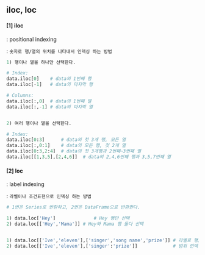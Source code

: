 ## iloc, loc



#### **[1] iloc** 

: positional indexing

: `숫자로 행/열의 위치를 나타내서 인덱싱 하는 방법 `

```python
1) 행이나 열을 하나만 선택한다.

# Index:
data.iloc[0]	# data의 1번째 행
data.iloc[-1]	# data의 마지막 행

# Columns:
data.iloc[:,0]	# data의 1번째 열
data.iloc[:,-1]	# data의 마지막 열


2) 여러 행이나 열을 선택한다.

# Index:
data.iloc[0:3]		# data의 첫 3개 행, 모든 열
data.iloc[:,0:1]	# data의 모든 행, 첫 2개 열
data.iloc[0:3,2:4]	# data의 첫 3개행과 2번째~3번째 열 
data.iloc[[1,3,5],[2,4,6]]	# data의 2,4,6번째 행과 3,5,7번째 열
```





#### **[2] loc**

 : label indexing

: `라벨이나 조건표현으로 인덱싱 하는 방법`

```python
# 1번은 Series로 반환하고, 2번은 DataFrame으로 반환한다.

1) data.loc['Hey']				# Hey 행만 선택
2) data.loc[['Hey','Mama']]	# Hey와 Mama 행 둘다 선택


1) data.loc[['Ive','eleven'],['singer','song name','prize']] # 라벨로 행/열을 선택
2) data.loc[['Ive','eleven'],['singer':'prize']]			 # 범위 인덱싱 가능
```